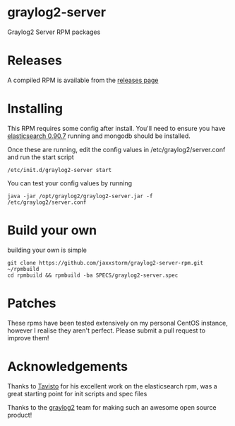 graylog2-server
===============

Graylog2 Server RPM packages


Releases
=============

A compiled RPM is available from the [releases page](https://github.com/jaxxstorm/graylog2-server-rpm/releases)

Installing
=============

This RPM requires some config after install. You'll need to ensure you have [elasticsearch 0.90.7](http://www.elasticsearch.org/download/) running and mongodb should be installed.

Once these are running, edit the config values in /etc/graylog2/server.conf and run the start script 
```
/etc/init.d/graylog2-server start
```

You can test your config values by running

```
java -jar /opt/graylog2/graylog2-server.jar -f /etc/graylog2/server.conf
```

Build your own
=============

building your own is simple
```
git clone https://github.com/jaxxstorm/graylog2-server-rpm.git ~/rpmbuild
cd rpmbuild && rpmbuild -ba SPECS/graylog2-server.spec
```

Patches
=============

These rpms have been tested extensively on my personal CentOS instance, however I realise they aren't perfect.
Please submit a pull request to improve them!


Acknowledgements
=============

Thanks to [Tavisto](https://github.com/tavisto/elasticsearch-rpms) for his excellent work on the elasticsearch rpm, was a great starting point for init scripts
and spec files

Thanks to the [graylog2](https://github.com/graylog2) team for making such an awesome open source product!

